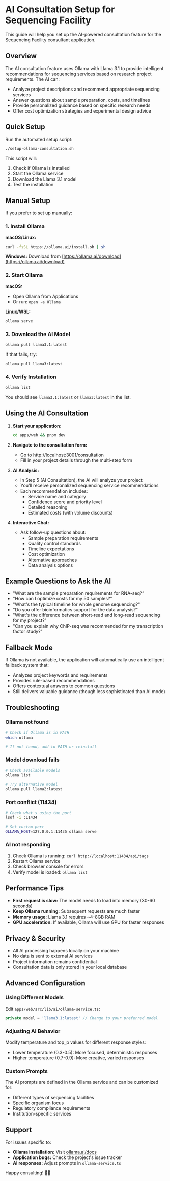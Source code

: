 # AI Consultation Setup for Sequencing Facility

This guide will help you set up the AI-powered consultation feature for the Sequencing Facility consultant application.

## Overview

The AI consultation feature uses Ollama with Llama 3.1 to provide intelligent recommendations for sequencing services based on research project requirements. The AI can:

- Analyze project descriptions and recommend appropriate sequencing services
- Answer questions about sample preparation, costs, and timelines
- Provide personalized guidance based on specific research needs
- Offer cost optimization strategies and experimental design advice

## Quick Setup

Run the automated setup script:

```bash
./setup-ollama-consultation.sh
```

This script will:
1. Check if Ollama is installed
2. Start the Ollama service
3. Download the Llama 3.1 model
4. Test the installation

## Manual Setup

If you prefer to set up manually:

### 1. Install Ollama

**macOS/Linux:**
```bash
curl -fsSL https://ollama.ai/install.sh | sh
```

**Windows:**
Download from [https://ollama.ai/download](https://ollama.ai/download)

### 2. Start Ollama

**macOS:**
- Open Ollama from Applications
- Or run: `open -a Ollama`

**Linux/WSL:**
```bash
ollama serve
```

### 3. Download the AI Model

```bash
ollama pull llama3.1:latest
```

If that fails, try:
```bash
ollama pull llama3:latest
```

### 4. Verify Installation

```bash
ollama list
```

You should see `llama3.1:latest` or `llama3:latest` in the list.

## Using the AI Consultation

1. **Start your application:**
   ```bash
   cd apps/web && pnpm dev
   ```

2. **Navigate to the consultation form:**
   - Go to http://localhost:3001/consultation
   - Fill in your project details through the multi-step form

3. **AI Analysis:**
   - In Step 5 (AI Consultation), the AI will analyze your project
   - You'll receive personalized sequencing service recommendations
   - Each recommendation includes:
     - Service name and category
     - Confidence score and priority level
     - Detailed reasoning
     - Estimated costs (with volume discounts)

4. **Interactive Chat:**
   - Ask follow-up questions about:
     - Sample preparation requirements
     - Quality control standards
     - Timeline expectations
     - Cost optimization
     - Alternative approaches
     - Data analysis options

## Example Questions to Ask the AI

- "What are the sample preparation requirements for RNA-seq?"
- "How can I optimize costs for my 50 samples?"
- "What's the typical timeline for whole genome sequencing?"
- "Do you offer bioinformatics support for the data analysis?"
- "What's the difference between short-read and long-read sequencing for my project?"
- "Can you explain why ChIP-seq was recommended for my transcription factor study?"

## Fallback Mode

If Ollama is not available, the application will automatically use an intelligent fallback system that:
- Analyzes project keywords and requirements
- Provides rule-based recommendations
- Offers contextual answers to common questions
- Still delivers valuable guidance (though less sophisticated than AI mode)

## Troubleshooting

### Ollama not found
```bash
# Check if Ollama is in PATH
which ollama

# If not found, add to PATH or reinstall
```

### Model download fails
```bash
# Check available models
ollama list

# Try alternative model
ollama pull llama2:latest
```

### Port conflict (11434)
```bash
# Check what's using the port
lsof -i :11434

# Set custom port
OLLAMA_HOST=127.0.0.1:11435 ollama serve
```

### AI not responding
1. Check Ollama is running: `curl http://localhost:11434/api/tags`
2. Restart Ollama service
3. Check browser console for errors
4. Verify model is loaded: `ollama list`

## Performance Tips

- **First request is slow:** The model needs to load into memory (30-60 seconds)
- **Keep Ollama running:** Subsequent requests are much faster
- **Memory usage:** Llama 3.1 requires ~4-8GB RAM
- **GPU acceleration:** If available, Ollama will use GPU for faster responses

## Privacy & Security

- All AI processing happens locally on your machine
- No data is sent to external AI services
- Project information remains confidential
- Consultation data is only stored in your local database

## Advanced Configuration

### Using Different Models

Edit `apps/web/src/lib/ai/ollama-service.ts`:

```typescript
private model = 'llama3.1:latest' // Change to your preferred model
```

### Adjusting AI Behavior

Modify temperature and top_p values for different response styles:
- Lower temperature (0.3-0.5): More focused, deterministic responses
- Higher temperature (0.7-0.9): More creative, varied responses

### Custom Prompts

The AI prompts are defined in the Ollama service and can be customized for:
- Different types of sequencing facilities
- Specific organism focus
- Regulatory compliance requirements
- Institution-specific services

## Support

For issues specific to:
- **Ollama installation:** Visit [ollama.ai/docs](https://ollama.ai/docs)
- **Application bugs:** Check the project's issue tracker
- **AI responses:** Adjust prompts in `ollama-service.ts`

Happy consulting! 🧬🤖 